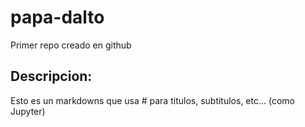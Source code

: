 # papa-dalto
Primer repo creado en github
## Descripcion: 
Esto es un markdowns que usa # para titulos, subtitulos, etc... (como Jupyter)
